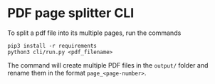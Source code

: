 # PDF page splitter CLI
To split a pdf file into its multiple pages, run the commands
```
pip3 install -r requirements
python3 cli/run.py <pdf_filename>
```

The command will create multiple PDF files in the `output/` folder and rename them in the format `page_<page-number>`.
